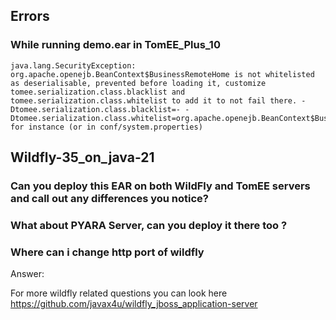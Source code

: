 ## Errors
    
### While running demo.ear in TomEE_Plus_10
	java.lang.SecurityException: org.apache.openejb.BeanContext$BusinessRemoteHome is not whitelisted as deserialisable, prevented before loading it, customize tomee.serialization.class.blacklist and tomee.serialization.class.whitelist to add it to not fail there. -Dtomee.serialization.class.blacklist=- -Dtomee.serialization.class.whitelist=org.apache.openejb.BeanContext$BusinessRemoteHome for instance (or in conf/system.properties)


## Wildfly-35_on_java-21

### Can you deploy this EAR on both WildFly and TomEE servers and call out any differences you notice?

### What about PYARA Server, can you deploy it there too ?

### Where can i change http port of wildfly

Answer: 

For more wildfly related questions you can look here https://github.com/javax4u/wildfly_jboss_application-server
